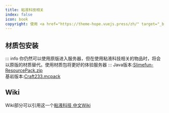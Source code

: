 ```yaml
---
title: 粘液科技相关
index: false
icon: book
copyright: 使用 <a href="https://theme-hope.vuejs.press/zh/" target="_blank">VuePress Theme Hope</a> 主题 | Copyleft© 2023 Craft233  <a href="https://icp.gov.moe/?keyword=20232336" target="_blank">萌ICP备20232336号</a>
---
```

## 材质包安装
::: info
你仍然可以使用原版进入服务器，但在使用粘液科技相关的物品时，将会以原版的材质替代。使用材质包将更好的体验服务器
:::
Java版本:[Slimefun-ResourcePack.zip](https://hub.nuaa.cf/Craft233MC/resource_package/raw/main/Slimefun-ResourcePack.zip)  
基岩版本:[Craft233.mcpack](https://hub.nuaa.cf/Craft233MC/resource_package/raw/main/Craft233.mcpack)
## Wiki
Wiki部分可以引用这一个[粘液科技 中文Wiki](https://slimefun-wiki.guizhanss.cn)